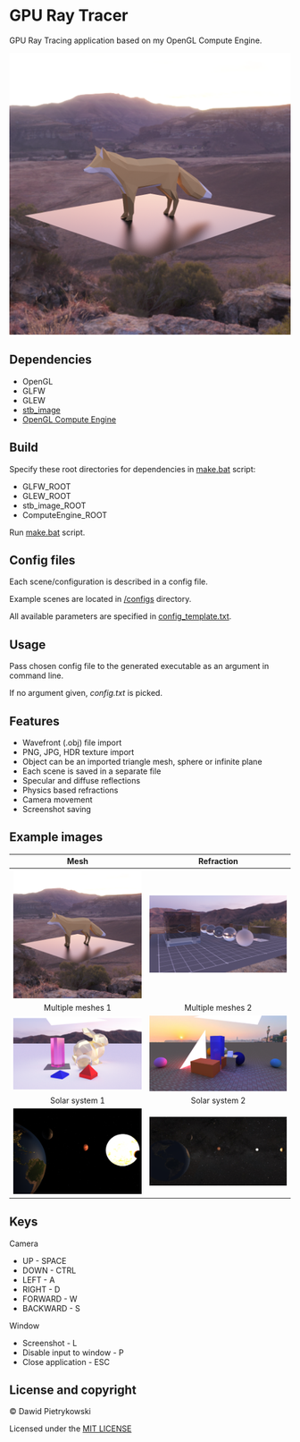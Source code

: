 # GPU Ray Tracer
GPU Ray Tracing application based on my OpenGL Compute Engine.
<p align="center">
  <img src="screenshots/fox2.png">
</p>
 
## Dependencies

* OpenGL
* GLFW
* GLEW
* [stb_image](https://github.com/nothings/stb)
* [OpenGL Compute Engine](https://github.com/DawidPietrykowski/ComputeEngine)

## Build

Specify these root directories for dependencies in [make.bat](make.bat) script:
* GLFW_ROOT
* GLEW_ROOT
* stb_image_ROOT
* ComputeEngine_ROOT

Run [make.bat](make.bat) script.

## Config files

Each scene/configuration is described in a config file.

Example scenes are located in [/configs](configs) directory.

All available parameters are specified in [config_template.txt](config_template.txt).

## Usage

Pass chosen config file to the generated executable as an argument in command line. 

If no argument given, *config.txt* is picked.

## Features

* Wavefront (.obj) file import
* PNG, JPG, HDR texture import
* Object can be an imported triangle mesh, sphere or infinite plane
* Each scene is saved in a separate file
* Specular and diffuse reflections
* Physics based refractions
* Camera movement
* Screenshot saving

## Example images
Mesh             |  Refraction
:-------------------------:|:-------------------------:
![](screenshots/fox2.png)  |  ![](screenshots/refraction1.png)
Multiple meshes 1             |  Multiple meshes 2
![](screenshots/objects1.png)  |  ![](screenshots/objects4.jpg)
Solar system 1             |  Solar system 2
![](screenshots/solar_system1.png)  |  ![](screenshots/solar_system2.png)

## Keys
Camera

* UP - SPACE
* DOWN - CTRL
* LEFT - A
* RIGHT - D
* FORWARD - W
* BACKWARD - S

Window

* Screenshot - L
* Disable input to window - P
* Close application - ESC

## License and copyright

© Dawid Pietrykowski

Licensed under the [MIT LICENSE](LICENSE)